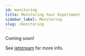 ```yaml
---
id: monitoring
title: Monitoring Your Experiment
sidebar_label: Monitoring
slug: /monitoring
---
```


Coming soon!

See [jetstream](/jetstream/jetstream) for more info.
